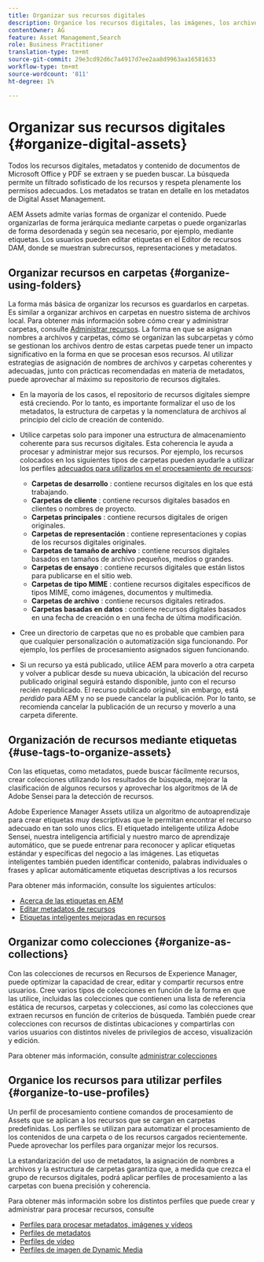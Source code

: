 ```yaml
---
title: Organizar sus recursos digitales
description: Organice los recursos digitales, las imágenes, los archivos, las carpetas, etc. mediante el Experience Manager.
contentOwner: AG
feature: Asset Management,Search
role: Business Practitioner
translation-type: tm+mt
source-git-commit: 29e3cd92d6c7a4917d7ee2aa8d9963aa16581633
workflow-type: tm+mt
source-wordcount: '811'
ht-degree: 1%

---
```



# Organizar sus recursos digitales {#organize-digital-assets}

Todos los recursos digitales, metadatos y contenido de documentos de Microsoft Office y PDF se extraen y se pueden buscar. La búsqueda permite un filtrado sofisticado de los recursos y respeta plenamente los permisos adecuados. Los metadatos se tratan en detalle en los metadatos de Digital Asset Management.

AEM Assets admite varias formas de organizar el contenido. Puede organizarlas de forma jerárquica mediante carpetas o puede organizarlas de forma desordenada y según sea necesario, por ejemplo, mediante etiquetas. Los usuarios pueden editar etiquetas en el Editor de recursos DAM, donde se muestran subrecursos, representaciones y metadatos.

## Organizar recursos en carpetas {#organize-using-folders}

La forma más básica de organizar los recursos es guardarlos en carpetas. Es similar a organizar archivos en carpetas en nuestro sistema de archivos local. Para obtener más información sobre cómo crear y administrar carpetas, consulte [Administrar recursos](managing-assets-touch-ui.md). La forma en que se asignan nombres a archivos y carpetas, cómo se organizan las subcarpetas y cómo se gestionan los archivos dentro de estas carpetas puede tener un impacto significativo en la forma en que se procesan esos recursos. Al utilizar estrategias de asignación de nombres de archivos y carpetas coherentes y adecuadas, junto con prácticas recomendadas en materia de metadatos, puede aprovechar al máximo su repositorio de recursos digitales.

* En la mayoría de los casos, el repositorio de recursos digitales siempre está creciendo. Por lo tanto, es importante formalizar el uso de los metadatos, la estructura de carpetas y la nomenclatura de archivos al principio del ciclo de creación de contenido.
* Utilice carpetas solo para imponer una estructura de almacenamiento coherente para sus recursos digitales. Esta coherencia le ayuda a procesar y administrar mejor sus recursos. Por ejemplo, los recursos colocados en los siguientes tipos de carpetas pueden ayudarle a utilizar los perfiles [adecuados para utilizarlos en el procesamiento de recursos](processing-profiles.md):

   * **Carpetas de desarrollo** : contiene recursos digitales en los que está trabajando.
   * **Carpetas de cliente** : contiene recursos digitales basados en clientes o nombres de proyecto.
   * **Carpetas principales** : contiene recursos digitales de origen originales.
   * **Carpetas de representación** : contiene representaciones y copias de los recursos digitales originales.
   * **Carpetas de tamaño de archivo** : contiene recursos digitales basados en tamaños de archivo pequeños, medios o grandes.
   * **Carpetas de ensayo** : contiene recursos digitales que están listos para publicarse en el sitio web.
   * **Carpetas de tipo MIME** : contiene recursos digitales específicos de tipos MIME, como imágenes, documentos y multimedia.
   * **Carpetas de archivo** : contiene recursos digitales retirados.
   * **Carpetas basadas en datos** : contiene recursos digitales basados en una fecha de creación o en una fecha de última modificación.

* Cree un directorio de carpetas que no es probable que cambien para que cualquier personalización o automatización siga funcionando. Por ejemplo, los perfiles de procesamiento asignados siguen funcionando.
* Si un recurso ya está publicado, utilice AEM para moverlo a otra carpeta y volver a publicar desde su nueva ubicación, la ubicación del recurso publicado original seguirá estando disponible, junto con el recurso recién republicado. El recurso publicado original, sin embargo, está *perdido* para AEM y no se puede cancelar la publicación. Por lo tanto, se recomienda cancelar la publicación de un recurso y moverlo a una carpeta diferente.

## Organización de recursos mediante etiquetas {#use-tags-to-organize-assets}

Con las etiquetas, como metadatos, puede buscar fácilmente recursos, crear colecciones utilizando los resultados de búsqueda, mejorar la clasificación de algunos recursos y aprovechar los algoritmos de IA de Adobe Sensei para la detección de recursos.

Adobe Experience Manager Assets utiliza un algoritmo de autoaprendizaje para crear etiquetas muy descriptivas que le permitan encontrar el recurso adecuado en tan solo unos clics. El etiquetado inteligente utiliza Adobe Sensei, nuestra inteligencia artificial y nuestro marco de aprendizaje automático, que se puede entrenar para reconocer y aplicar etiquetas estándar y específicas del negocio a las imágenes. Las etiquetas inteligentes también pueden identificar contenido, palabras individuales o frases y aplicar automáticamente etiquetas descriptivas a los recursos

Para obtener más información, consulte los siguientes artículos:

* [Acerca de las etiquetas en AEM](/help/sites-authoring/tags.md)
* [Editar metadatos de recursos](meta-edit.md)
* [Etiquetas inteligentes mejoradas en recursos](enhanced-smart-tags.md)

## Organizar como colecciones {#organize-as-collections}

Con las colecciones de recursos en Recursos de Experience Manager, puede optimizar la capacidad de crear, editar y compartir recursos entre usuarios. Cree varios tipos de colecciones en función de la forma en que las utilice, incluidas las colecciones que contienen una lista de referencia estática de recursos, carpetas y colecciones, así como las colecciones que extraen recursos en función de criterios de búsqueda.  También puede crear colecciones con recursos de distintas ubicaciones y compartirlas con varios usuarios con distintos niveles de privilegios de acceso, visualización y edición.

Para obtener más información, consulte [administrar colecciones](managing-collections-touch-ui.md)

<!-- TBD items: add screenshots where applicable
Any hints/recommendations of when to use what method of organizing? Some examples of how organizing helps towards a better taxonomy and improved content velocity.
Add back links to blog posts by marketing?
-->

## Organice los recursos para utilizar perfiles {#organize-to-use-profiles}

Un perfil de procesamiento contiene comandos de procesamiento de Assets que se aplican a los recursos que se cargan en carpetas predefinidas. Los perfiles se utilizan para automatizar el procesamiento de los contenidos de una carpeta o de los recursos cargados recientemente. Puede aprovechar los perfiles para organizar mejor los recursos.

La estandarización del uso de metadatos, la asignación de nombres a archivos y la estructura de carpetas garantiza que, a medida que crezca el grupo de recursos digitales, podrá aplicar perfiles de procesamiento a las carpetas con buena precisión y coherencia.

Para obtener más información sobre los distintos perfiles que puede crear y administrar para procesar recursos, consulte

* [Perfiles para procesar metadatos, imágenes y vídeos](processing-profiles.md)
* [Perfiles de metadatos](metadata-profiles.md)
* [Perfiles de vídeo](video-profiles.md)
* [Perfiles de imagen de Dynamic Media](image-profiles.md)
